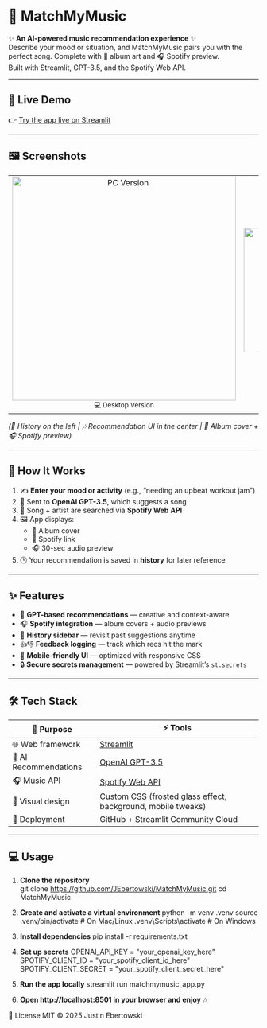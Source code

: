 # 🎵 MatchMyMusic  

✨ **An AI-powered music recommendation experience** ✨  
Describe your mood or situation, and MatchMyMusic pairs you with the perfect song. Complete with 🎨 album art and 🎧 Spotify preview.  
Built with Streamlit, GPT-3.5, and the Spotify Web API.  

---

## 🚀 Live Demo  
👉 [Try the app live on Streamlit](https://matchmymusic.streamlit.app)  

---

## 🖼️ Screenshots  

<table>
  <tr>
    <td align="center">
      <img width="450" alt="PC Version" src="https://github.com/user-attachments/assets/880506e3-bd8a-49e1-83bd-113549ef07b0" />
      <br><sub>💻 Desktop Version</sub>
    </td>
    <td align="center">
      <img width="250" alt="Mobile Version" src="https://github.com/user-attachments/assets/6556d238-f6ed-4335-849b-4f724cbaad78" />
      <br><sub>📱 Mobile Version</sub>
    </td>
  </tr>
</table>  

*(📜 History on the left | 🎶 Recommendation UI in the center | 🎨 Album cover + 🎧 Spotify preview)*  

---

## 🔎 How It Works  

1. ✍️ **Enter your mood or activity** (e.g., “needing an upbeat workout jam”)  
2. 🤖 Sent to **OpenAI GPT-3.5**, which suggests a song  
3. 🎼 Song + artist are searched via **Spotify Web API**  
4. 🖼️ App displays:  
   - 🎨 Album cover  
   - 🔗 Spotify link  
   - 🎧 30-sec audio preview  
5. 🕒 Your recommendation is saved in **history** for later reference  

---

## ✨ Features  

- 🤖 **GPT-based recommendations** — creative and context-aware  
- 🎧 **Spotify integration** — album covers + audio previews  
- 📜 **History sidebar** — revisit past suggestions anytime  
- 👍👎 **Feedback logging** — track which recs hit the mark  
- 📱 **Mobile-friendly UI** — optimized with responsive CSS  
- 🔒 **Secure secrets management** — powered by Streamlit’s `st.secrets`  

---

## 🛠️ Tech Stack  

| 🔧 Purpose            | ⚡ Tools                                                                 |
|-----------------------|-------------------------------------------------------------------------|
| 🌐 Web framework      | [Streamlit](https://streamlit.io/)                                      |
| 🤖 AI Recommendations | [OpenAI GPT-3.5](https://openai.com/)                                   |
| 🎧 Music API          | [Spotify Web API](https://developer.spotify.com/documentation/web-api/) |
| 🎨 Visual design      | Custom CSS (frosted glass effect, background, mobile tweaks)            |
| 🚀 Deployment         | GitHub + Streamlit Community Cloud                                     |

---

## 💻 Usage  

1. **Clone the repository**  
   git clone https://github.com/JEbertowski/MatchMyMusic.git
   cd MatchMyMusic

2. **Create and activate a virtual environment**
python -m venv .venv
source .venv/bin/activate   # On Mac/Linux
.venv\Scripts\activate      # On Windows

3. **Install dependencies**
pip install -r requirements.txt

4. **Set up secrets**
OPENAI_API_KEY = "your_openai_key_here"
SPOTIFY_CLIENT_ID = "your_spotify_client_id_here"
SPOTIFY_CLIENT_SECRET = "your_spotify_client_secret_here"

5. **Run the app locally**
streamlit run matchmymusic_app.py

6. **Open http://localhost:8501 in your browser and enjoy** 🎶


📜 License
MIT © 2025 Justin Ebertowski
